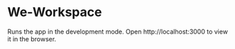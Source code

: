 # We-Workspace

Runs the app in the development mode.
Open http://localhost:3000 to view it in the browser.
